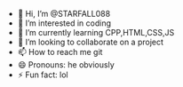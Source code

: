 - 👋 Hi, I’m @STARFALL088
- 👀 I’m interested in coding
- 🌱 I’m currently learning CPP,HTML,CSS,JS
- 💞️ I’m looking to collaborate on a project
- 📫 How to reach me git
- 😄 Pronouns: he obviously
- ⚡ Fun fact: lol

<!---
STARFALL088/STARFALL088 is a ✨ special ✨ repository because its `README.md` (this file) appears on your GitHub profile.
You can click the Preview link to take a look at your changes.
--->
